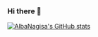 ### Hi there 👋

[![AlbaNagisa's GitHub stats](https://github-readme-stats.vercel.app/api?username=AlbaNagisa)](https://github.com/anuraghazra/github-readme-stats&hide=stars&show_icons=true&theme=algolia)


